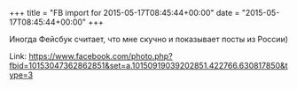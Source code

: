 +++
title = "FB import for 2015-05-17T08:45:44+00:00"
date = "2015-05-17T08:45:44+00:00"
+++

Иногда Фейсбук считает, что мне скучно и показывает посты из России)


Link: https://www.facebook.com/photo.php?fbid=10153047362862851&set=a.10150919039202851.422766.630817850&type=3
